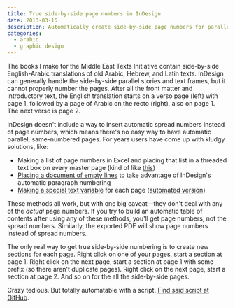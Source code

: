 ```yaml
---
title: True side-by-side page numbers in InDesign
date: 2013-03-15
description: Automatically create side-by-side page numbers for parallel texts or spread numbers in InDesign. 
categories: 
  - arabic
  - graphic design
---
```



The books I make for the Middle East Texts Initiative contain side-by-side English-Arabic translations of old Arabic, Hebrew, and Latin texts. InDesign can generally handle the side-by-side parallel stories and text frames, but it cannot properly number the pages. After all the front matter and introductory text, the English translation starts on a verso page (left) with page 1, followed by a page of Arabic on the recto (right), also on page 1. The next verso is page 2.

InDesign doesn't include a way to insert automatic spread numbers instead of page numbers, which means there's no easy way to have automatic parallel, same-numbered pages. For years users have come up with kludgy solutions, like:

* Making a list of page numbers in Excel and placing that list in a threaded text box on every master page (kind of like [this](http://indesignsecrets.com/making-numbered-tickets.php))
* [Placing a document of empty lines](http://indesignsecrets.com/create-spread-numbers.php) to take advantage of InDesign's automatic paragraph numbering
* [Making a special text variable](http://indesignsecrets.com/create-spread-numbers.php#comment-497592) for each page ([automated version](http://benmilander.com/content/number-spreads-free-script))

These methods all work, but with one big caveat—they don't deal with any of the *actual* page numbers. If you try to build an automatic table of contents after using any of these methods, you'll get page numbers, not the spread numbers. Similarly, the exported PDF will show page numbers instead of spread numbers.

The only real way to get true side-by-side numbering is to create new sections for each page. Right click on one of your pages, start a section at page 1. Right click on the next page, start a section at page 1 with some prefix (so there aren't duplicate pages). Right click on the next page, start a section at page 2. And so on for the all the side-by-side pages.

Crazy tedious. But totally automatable with a script. [Find said script at GitHub](https://github.com/andrewheiss/Side-by-side-page-numbers-in-InDesign).
